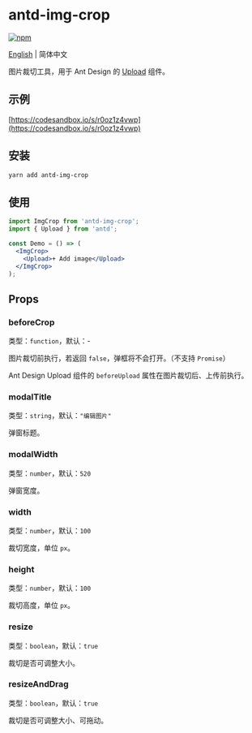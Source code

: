# antd-img-crop

[![npm](https://img.shields.io/npm/v/antd-img-crop.svg?style=flat-square)](https://www.npmjs.com/package/antd-img-crop)

[English](./README.md) | 简体中文

图片裁切工具，用于 Ant Design 的 [Upload](https://ant.design/components/upload-cn/) 组件。

## 示例

[https://codesandbox.io/s/r0oz1z4vwp](https://codesandbox.io/s/r0oz1z4vwp)

## 安装

```bash
yarn add antd-img-crop
```

## 使用

```jsx harmony
import ImgCrop from 'antd-img-crop';
import { Upload } from 'antd';

const Demo = () => (
  <ImgCrop>
    <Upload>+ Add image</Upload>
  </ImgCrop>
);
```

## Props

### beforeCrop

类型：`function`，默认：-

图片裁切前执行，若返回 `false`，弹框将不会打开。（不支持 `Promise`）

Ant Design Upload 组件的 `beforeUpload` 属性在图片裁切后、上传前执行。

### modalTitle

类型：`string`，默认：`"编辑图片"`

弹窗标题。

### modalWidth

类型：`number`，默认：`520`

弹窗宽度。

### width

类型：`number`，默认：`100`

裁切宽度，单位 `px`。

### height

类型：`number`，默认：`100`

裁切高度，单位 `px`。

### resize

类型：`boolean`，默认：`true`

裁切是否可调整大小。

### resizeAndDrag

类型：`boolean`，默认：`true`

裁切是否可调整大小、可拖动。
